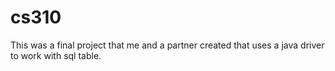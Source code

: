 # cs310

This was a final project that me and a partner created that uses a java driver to work with sql table.
